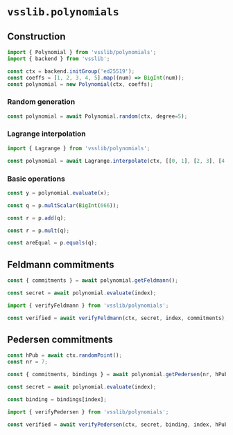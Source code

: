 # `vsslib.polynomials`

## Construction

```js
import { Polynomial } from 'vsslib/polynomials';
import { backend } from 'vsslib';

const ctx = backend.initGroup('ed25519');
const coeffs = [1, 2, 3, 4, 5].map((num) => BigInt(num));
const polynomial = new Polynomial(ctx, coeffs);
```

### Random generation

```js
const polynomial = await Polynomial.random(ctx, degree=5);
```

### Lagrange interpolation

```js
import { Lagrange } from 'vsslib/polynomials';

const polynomial = await Lagrange.interpolate(ctx, [[0, 1], [2, 3], [4, 5]]);
```

### Basic operations

```js
const y = polynomial.evaluate(x);
```

```js
const q = p.multScalar(BigInt(666));
```

```js
const r = p.add(q);
```

```js
const r = p.mult(q);
```

```js
const areEqual = p.equals(q);
```


## Feldmann commitments

```js
const { commitments } = await polynomial.getFeldmann();
```

```js
const secret = await polynomial.evaluate(index);
```

```js
import { verifyFeldmann } from 'vsslib/polynomials';

const verified = await verifyFeldmann(ctx, secret, index, commitments);
```


## Pedersen commitments

```js
const hPub = await ctx.randomPoint();
const nr = 7;

const { commitments, bindings } = await polynomial.getPedersen(nr, hPub);
```

```js
const secret = await polynomial.evaluate(index);

const binding = bindings[index];
```

```js
import { verifyPedersen } from 'vsslib/polynomials';

const verified = await verifyPedersen(ctx, secret, binding, index, hPub, commitments);
```
